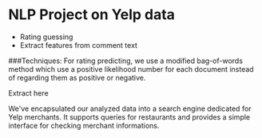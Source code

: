 # NLP Project on Yelp data 

* Rating guessing
* Extract features from comment text

###Techniques:
For rating predicting, we use a modified bag-of-words method which use a positive likelihood number for each document instead of regarding them as positive or negative.

Extract here

We've encapsulated our analyzed data into a search engine dedicated for Yelp merchants. It supports queries for restaurants and provides a simple interface for checking merchant informations.